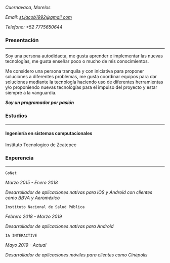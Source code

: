 
*Cuernavaca, Morelos*

*Email: st.jacob1992@gmail.com*

*Telefono: +52 7775650644*


### **Presentación**
---
Soy una persona autodidacta, me gusta aprender e implementar las nuevas tecnologías, me gusta enseñar poco o mucho de mis conocimientos.

Me considero una persona tranquila y con iniciativa para proponer soluciones a diferentes problemas, me gusta coordinar equipos para dar soluciones mediante la tecnología haciendo uso de diferentes herramientas y/o proponiendo nuevas tecnologías para el impulso del proyecto y estar siempre a la vanguardia.

***Soy un programador por pasión***

### **Estudios**
---
#### Ingeniería en sistemas computacionales
Instituto Tecnologico de Zcatepec

### **Experencia**
---
`GoNet`

*Marzo 2015 - Enero 2018*

*Desarrollador de aplicaciones nativas para iOS y Android con clientes como BBVA y Aeroméxico*

`Instituto Nacional de Salud Pública`

*Febrero 2018 - Marzo 2019*

*Desarrollador de aplicaciones nativas para Android*

`IA INTERACTIVE`

*Mayo 2019 - Actual*

*Desarrollador de aplicaciones móviles para clientes como Cinépolis*
